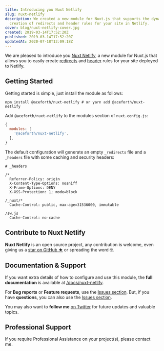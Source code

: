 ```yaml
---
title: Introducing you Nuxt Netlify
slug: nuxt-netlify
description: We created a new module for Nuxt.js that supports the dynamic
  creation of redirects and header rules for your site in Netlify.
cover: blog/nuxt-netlify-cover.jpg
created: 2019-03-14T17:52:20Z
published: 2019-03-14T17:52:20Z
updatedAt: 2020-07-18T13:09:18Z
---
```


We are pleased to introduce you [Nuxt Netlify](https://github.com/juliomrqz/nuxt-netlify), a new module for Nuxt.js that allows you to easily create [redirects](https://www.netlify.com/docs/redirects/) and [header](https://www.netlify.com/docs/headers-and-basic-auth/) rules for your site deployed to Netlify.

## Getting Started

Getting started is simple, just install the module as follows:

```shell
npm install @aceforth/nuxt-netlify # or yarn add @aceforth/nuxt-netlify
```

Add `@aceforth/nuxt-netlify` to the modules section of `nuxt.config.js`:

```javascript
{
  modules: [
    '@aceforth/nuxt-netlify',
  ],
}
```

The default configuration will generate an empty `_redirects` file and a `_headers` file with some caching and security headers:

```text
# _headers

/*
  Referrer-Policy: origin
  X-Content-Type-Options: nosniff
  X-Frame-Options: DENY
  X-XSS-Protection: 1; mode=block

/_nuxt/*
  Cache-Control: public, max-age=31536000, immutable

/sw.js
  Cache-Control: no-cache
```

## Contribute to Nuxt Netlify

**Nuxt Netlify** is an open source project, any contribution is welcome, even giving us a [star on GitHub ★](https://github.com/juliomrqz/nuxt-netlify) or spreading the word 🤓.

## Documentation & Support

If you want extra details of how to configure and use this module, the **full documentation** is available at [/docs/nuxt-netlify](/docs/nuxt-netlify).

For **Bug reports** or **Feature requests**, use the [Issues section](https://github.com/juliomrqz/nuxt-netlify/issues). But, if you have **questions**, you can also use the [Issues section](https://github.com/juliomrqz/nuxt-netlify/issues).

You may also want to **follow me** [on Twitter](https://twitter.com/juliomrqz) for future updates and valuable topics.

## Professional Support

If you require Professional Assistance on your project(s), please contact me.

